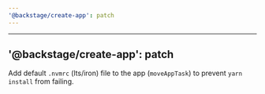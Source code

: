 ```yaml
---
'@backstage/create-app': patch
---
```


---

## '@backstage/create-app': patch

Add default `.nvmrc` (lts/iron) file to the app (`moveAppTask`) to prevent `yarn install` from failing.
